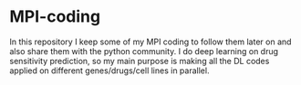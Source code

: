# MPI-coding
In this repository I keep some of my MPI coding to follow them later on and also share them with the python community. I do deep learning on drug sensitivity prediction, so my main purpose is making all the DL codes applied on different genes/drugs/cell lines in parallel.
